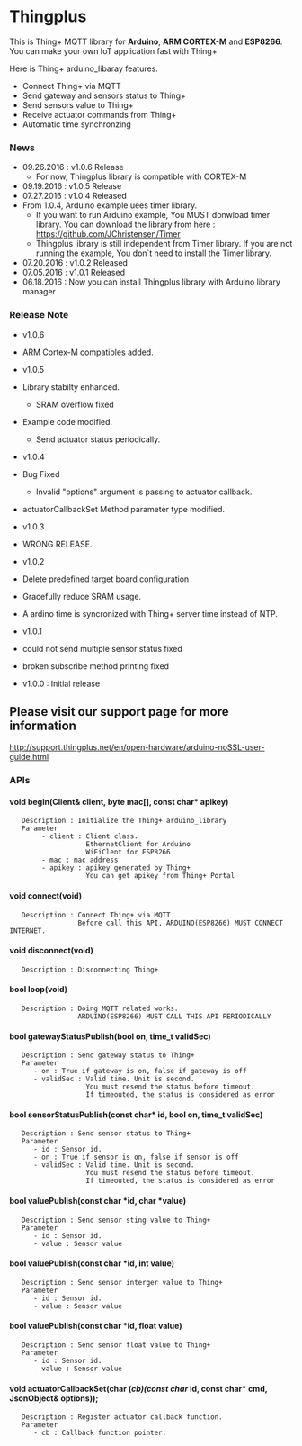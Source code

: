 # Thingplus

This is Thing+ MQTT library for **Arduino**, **ARM CORTEX-M** and **ESP8266**.<br>
You can make your own IoT application fast with Thing+<br>

Here is Thing+ arduino_libaray features.<br>

- Connect Thing+ via MQTT
- Send gateway and sensors status to Thing+
- Send sensors value to Thing+
- Receive actuator commands from Thing+
- Automatic time synchronzing

### News
- 09.26.2016 : v1.0.6 Release
   - For now, Thingplus library is compatible with CORTEX-M
- 09.19.2016 : v1.0.5 Release
- 07.27.2016 : v1.0.4 Released
 - From 1.0.4, Arduino example uees timer library. 
   - If you want to run Arduino example, You MUST donwload timer library. You can download the library from here : https://github.com/JChristensen/Timer
   - Thingplus library is still independent from Timer library. If you are not running the example, You don`t need to install the Timer library.
- 07.20.2016 : v1.0.2 Released
- 07.05.2016 : v1.0.1 Released
- 06.18.2016 : Now you can install Thingplus library with Arduino library manager

### Release Note
- v1.0.6
 - ARM Cortex-M compatibles added.
- v1.0.5
 - Library stabilty enhanced.
   - SRAM overflow fixed
 - Example code modified.
   - Send actuator status periodically.
- v1.0.4
 - Bug Fixed
   - Invalid "options" argument is passing to actuator callback.
 - actuatorCallbackSet Method parameter type modified.

- v1.0.3
 - WRONG RELEASE.

- v1.0.2
 - Delete predefined target board configuration
 - Gracefully reduce SRAM usage.
 - A ardino time is syncronized with Thing+ server time instead of NTP.

- v1.0.1
 - could not send multiple sensor status fixed
 - broken subscribe method printing fixed

- v1.0.0 : Initial release

## Please visit our support page for more information
http://support.thingplus.net/en/open-hardware/arduino-noSSL-user-guide.html


### APIs
#### void begin(Client& client, byte mac[], const char* apikey)
```
   Description : Initialize the Thing+ arduino_library
   Parameter
		- client : Client class.
				   EthernetClient for Arduino
				   WiFiClent for ESP8266
		- mac : mac address
		- apikey : apikey generated by Thing+
		           You can get apikey from Thing+ Portal       
```

#### void connect(void)
```
   Description : Connect Thing+ via MQTT
                 Before call this API, ARDUINO(ESP8266) MUST CONNECT INTERNET.
```
#### void disconnect(void)
```
   Description : Disconnecting Thing+
```

#### bool loop(void)
```
   Description : Doing MQTT related works.
                 ARDUINO(ESP8266) MUST CALL THIS API PERIODICALLY
```
#### bool gatewayStatusPublish(bool on, time_t validSec)
```
   Description : Send gateway status to Thing+
   Parameter
      - on : True if gateway is on, false if gateway is off
      - validSec : Valid time. Unit is second.
                   You must resend the status before timeout.
                   If timeouted, the status is considered as error
```

#### bool sensorStatusPublish(const char* id, bool on, time_t validSec)
```
   Description : Send sensor status to Thing+
   Parameter
      - id : Sensor id.
      - on : True if sensor is on, false if sensor is off
      - validSec : Valid time. Unit is second.
                   You must resend the status before timeout.
                   If timeouted, the status is considered as error
```

#### bool valuePublish(const char *id, char *value)
```
   Description : Send sensor sting value to Thing+
   Parameter
      - id : Sensor id.
      - value : Sensor value
```

#### bool valuePublish(const char *id, int value)
```
   Description : Send sensor interger value to Thing+
   Parameter
      - id : Sensor id.
      - value : Sensor value
```

#### bool valuePublish(const char *id, float value)
```
   Description : Send sensor float value to Thing+
   Parameter
      - id : Sensor id.
      - value : Sensor value
```

#### void actuatorCallbackSet(char (*cb)(const char* id, const char* cmd, JsonObject& options));
```
   Description : Register actuator callback function.
   Parameter
      - cb : Callback function pointer.
```

<br>

